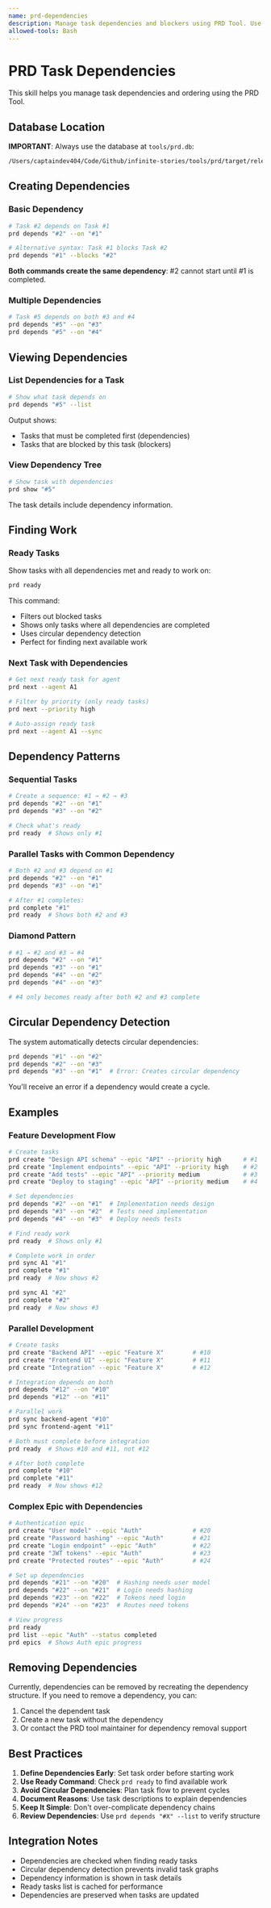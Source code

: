 ```yaml
---
name: prd-dependencies
description: Manage task dependencies and blockers using PRD Tool. Use when tasks need to be ordered, when defining task prerequisites, or when checking which tasks are blocked or ready to work on. Includes circular dependency detection.
allowed-tools: Bash
---
```


# PRD Task Dependencies

This skill helps you manage task dependencies and ordering using the PRD Tool.

## Database Location

**IMPORTANT**: Always use the database at `tools/prd.db`:
```bash
/Users/captaindev404/Code/Github/infinite-stories/tools/prd/target/release/prd --database /Users/captaindev404/Code/Github/infinite-stories/tools/prd.db
```

## Creating Dependencies

### Basic Dependency
```bash
# Task #2 depends on Task #1
prd depends "#2" --on "#1"

# Alternative syntax: Task #1 blocks Task #2
prd depends "#1" --blocks "#2"
```

**Both commands create the same dependency**: #2 cannot start until #1 is completed.

### Multiple Dependencies
```bash
# Task #5 depends on both #3 and #4
prd depends "#5" --on "#3"
prd depends "#5" --on "#4"
```

## Viewing Dependencies

### List Dependencies for a Task
```bash
# Show what task depends on
prd depends "#5" --list
```

Output shows:
- Tasks that must be completed first (dependencies)
- Tasks that are blocked by this task (blockers)

### View Dependency Tree
```bash
# Show task with dependencies
prd show "#5"
```

The task details include dependency information.

## Finding Work

### Ready Tasks
Show tasks with all dependencies met and ready to work on:
```bash
prd ready
```

This command:
- Filters out blocked tasks
- Shows only tasks where all dependencies are completed
- Uses circular dependency detection
- Perfect for finding next available work

### Next Task with Dependencies
```bash
# Get next ready task for agent
prd next --agent A1

# Filter by priority (only ready tasks)
prd next --priority high

# Auto-assign ready task
prd next --agent A1 --sync
```

## Dependency Patterns

### Sequential Tasks
```bash
# Create a sequence: #1 → #2 → #3
prd depends "#2" --on "#1"
prd depends "#3" --on "#2"

# Check what's ready
prd ready  # Shows only #1
```

### Parallel Tasks with Common Dependency
```bash
# Both #2 and #3 depend on #1
prd depends "#2" --on "#1"
prd depends "#3" --on "#1"

# After #1 completes:
prd complete "#1"
prd ready  # Shows both #2 and #3
```

### Diamond Pattern
```bash
# #1 → #2 and #3 → #4
prd depends "#2" --on "#1"
prd depends "#3" --on "#1"
prd depends "#4" --on "#2"
prd depends "#4" --on "#3"

# #4 only becomes ready after both #2 and #3 complete
```

## Circular Dependency Detection

The system automatically detects circular dependencies:

```bash
prd depends "#1" --on "#2"
prd depends "#2" --on "#3"
prd depends "#3" --on "#1"  # Error: Creates circular dependency
```

You'll receive an error if a dependency would create a cycle.

## Examples

### Feature Development Flow
```bash
# Create tasks
prd create "Design API schema" --epic "API" --priority high      # #1
prd create "Implement endpoints" --epic "API" --priority high    # #2
prd create "Add tests" --epic "API" --priority medium            # #3
prd create "Deploy to staging" --epic "API" --priority medium    # #4

# Set dependencies
prd depends "#2" --on "#1"  # Implementation needs design
prd depends "#3" --on "#2"  # Tests need implementation
prd depends "#4" --on "#3"  # Deploy needs tests

# Find ready work
prd ready  # Shows only #1

# Complete work in order
prd sync A1 "#1"
prd complete "#1"
prd ready  # Now shows #2

prd sync A1 "#2"
prd complete "#2"
prd ready  # Now shows #3
```

### Parallel Development
```bash
# Create tasks
prd create "Backend API" --epic "Feature X"        # #10
prd create "Frontend UI" --epic "Feature X"        # #11
prd create "Integration" --epic "Feature X"        # #12

# Integration depends on both
prd depends "#12" --on "#10"
prd depends "#12" --on "#11"

# Parallel work
prd sync backend-agent "#10"
prd sync frontend-agent "#11"

# Both must complete before integration
prd ready  # Shows #10 and #11, not #12

# After both complete
prd complete "#10"
prd complete "#11"
prd ready  # Now shows #12
```

### Complex Epic with Dependencies
```bash
# Authentication epic
prd create "User model" --epic "Auth"              # #20
prd create "Password hashing" --epic "Auth"        # #21
prd create "Login endpoint" --epic "Auth"          # #22
prd create "JWT tokens" --epic "Auth"              # #23
prd create "Protected routes" --epic "Auth"        # #24

# Set up dependencies
prd depends "#21" --on "#20"  # Hashing needs user model
prd depends "#22" --on "#21"  # Login needs hashing
prd depends "#23" --on "#22"  # Tokens need login
prd depends "#24" --on "#23"  # Routes need tokens

# View progress
prd ready
prd list --epic "Auth" --status completed
prd epics  # Shows Auth epic progress
```

## Removing Dependencies

Currently, dependencies can be removed by recreating the dependency structure. If you need to remove a dependency, you can:

1. Cancel the dependent task
2. Create a new task without the dependency
3. Or contact the PRD tool maintainer for dependency removal support

## Best Practices

1. **Define Dependencies Early**: Set task order before starting work
2. **Use Ready Command**: Check `prd ready` to find available work
3. **Avoid Circular Dependencies**: Plan task flow to prevent cycles
4. **Document Reasons**: Use task descriptions to explain dependencies
5. **Keep It Simple**: Don't over-complicate dependency chains
6. **Review Dependencies**: Use `prd depends "#X" --list` to verify structure

## Integration Notes

- Dependencies are checked when finding ready tasks
- Circular dependency detection prevents invalid task graphs
- Dependency information is shown in task details
- Ready tasks list is cached for performance
- Dependencies are preserved when tasks are updated
